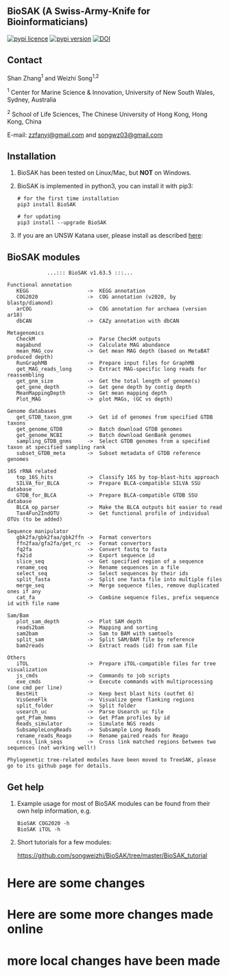 
## BioSAK (A Swiss-Army-Knife for Bioinformaticians)

[![pypi licence ](https://img.shields.io/pypi/l/BioSAK.svg)](https://opensource.org/licenses/gpl-3.0.html)
[![pypi version ](https://img.shields.io/pypi/v/BioSAK.svg)](https://pypi.python.org/pypi/BioSAK) 
[![DOI](https://zenodo.org/badge/DOI/10.5281/zenodo.4070001.svg)](https://doi.org/10.5281/zenodo.4070001)


Contact
---

Shan Zhang<sup>1</sup> and Weizhi Song<sup>1,2</sup>

<sup>1</sup> Center for Marine Science & Innovation, University of New South Wales, Sydney, Australia

<sup>2</sup> School of Life Sciences, The Chinese University of Hong Kong, Hong Kong, China

E-mail: zzfanyi@gmail.com and songwz03@gmail.com

    
Installation
---

1. BioSAK has been tested on Linux/Mac, but **NOT** on Windows.

1. BioSAK is implemented in python3, you can install it with pip3:

       # for the first time installation
       pip3 install BioSAK
      
       # for updating
       pip3 install --upgrade BioSAK

1. If you are an UNSW Katana user, please install as described [here](doc/README_installation_UNSW.md):


BioSAK modules
---
   
                 ...::: BioSAK v1.63.5 :::...

    Functional annotation
       KEGG                   ->  KEGG annotation
       COG2020                ->  COG annotation (v2020, by blastp/diamond)
       arCOG                  ->  COG annotation for archaea (version ar18)
       dbCAN                  ->  CAZy annotation with dbCAN

    Metagenomics
       CheckM                 ->  Parse CheckM outputs
       magabund               ->  Calculate MAG abundance
       mean_MAG_cov           ->  Get mean MAG depth (based on MetaBAT produced depth)
       RunGraphMB             ->  Prepare input files for GraphMB
       get_MAG_reads_long     ->  Extract MAG-specific long reads for reassembling
       get_gnm_size           ->  Get the total length of genome(s)
       get_gene_depth         ->  Get gene depth by contig depth
       MeanMappingDepth       ->  Get mean mapping depth 
       Plot_MAG               ->  plot MAGs, (GC vs depth)

    Genome databases
       get_GTDB_taxon_gnm     ->  Get id of genomes from specified GTDB taxons
       get_genome_GTDB        ->  Batch download GTDB genomes
       get_genome_NCBI        ->  Batch download GenBank genomes
       sampling_GTDB_gnms     ->  Select GTDB genomes from a specified taxon at specified sampling rank
       subset_GTDB_meta       ->  Subset metadata of GTDB reference genomes

    16S rRNA related
       top_16S_hits           ->  Classify 16S by top-blast-hits approach
       SILVA_for_BLCA         ->  Prepare BLCA-compatible SILVA SSU database
       GTDB_for_BLCA          ->  Prepare BLCA-compatible GTDB SSU database
       BLCA_op_parser         ->  Make the BLCA outputs bit easier to read
       Tax4Fun2IndOTU         ->  Get functional profile of individual OTUs (to be added)
    
    Sequence manipulator
       gbk2fa/gbk2faa/gbk2ffn ->  Format convertors
       ffn2faa/gfa2fa/get_rc  ->  Format convertors
       fq2fa                  ->  Convert fastq to fasta
       fa2id                  ->  Export sequence id
       slice_seq              ->  Get specified region of a sequence
       rename_seq             ->  Rename sequences in a file
       select_seq             ->  Select sequences by their ids
       split_fasta            ->  Split one fasta file into multiple files
       merge_seq              ->  Merge sequence files, remove duplicated ones if any
       cat_fa                 ->  Combine sequence files, prefix sequence id with file name
    
    Sam/Bam
       plot_sam_depth         ->  Plot SAM depth
       reads2bam              ->  Mapping and sorting
       sam2bam                ->  Sam to BAM with samtools
       split_sam              ->  Split SAM/BAM file by reference
       bam2reads              ->  Extract reads (id) from sam file
    
    Others
       iTOL                   ->  Prepare iTOL-compatible files for tree visualization
       js_cmds                ->  Commands to job scripts
       exe_cmds               ->  Execute commands with multiprocessing (one cmd per line)
       BestHit                ->  Keep best blast hits (outfmt 6)
       VisGeneFlk             ->  Visualize gene flanking regions
       split_folder           ->  Split folder
       usearch_uc             ->  Parse Usearch uc file
       get_Pfam_hmms          ->  Get Pfam profiles by id
       Reads_simulator        ->  Simulate NGS reads
       SubsampleLongReads     ->  Subsample Long Reads
       rename_reads_Reago     ->  Rename paired reads for Reago
       cross_link_seqs        ->  Cross link matched regions between two sequences (not working well!)
       
    Phylogenetic tree-related modules have been moved to TreeSAK, please go to its github page for details.


Get help
---
1. Example usage for most of BioSAK modules can be found from their own help information, e.g.
        
       BioSAK COG2020 -h
       BioSAK iTOL -h 

2. Short tutorials for a few modules:

    https://github.com/songweizhi/BioSAK/tree/master/BioSAK_tutorial


# Here are some changes

# Here are some more changes made online

# more local changes have been made
